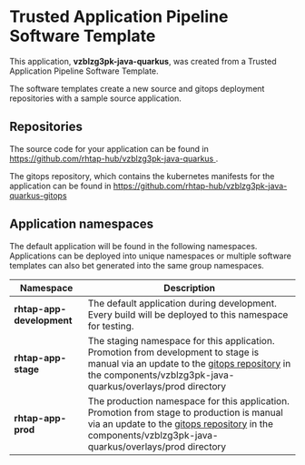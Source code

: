 # Trusted Application Pipeline Software Template

This application, **vzblzg3pk-java-quarkus**, was created from a Trusted Application Pipeline Software Template.

The software templates create a new source and gitops deployment repositories with a sample source application. 

## Repositories

The source code for your application can be found in [https://github.com/rhtap-hub/vzblzg3pk-java-quarkus ](https://github.com/rhtap-hub/vzblzg3pk-java-quarkus ).
 
The gitops repository, which contains the kubernetes manifests for the application can be found in 
[https://github.com/rhtap-hub/vzblzg3pk-java-quarkus-gitops ](https://github.com/rhtap-hub/vzblzg3pk-java-quarkus-gitops ) 

## Application namespaces 

The default application will be found in the following namespaces. Applications can be deployed into unique namespaces or multiple software templates can also bet generated into the same group namespaces.  

|  Namespace   |  Description   |  
| -------- | -------- |   
| **rhtap-app-development** | The default application during development. Every build will be deployed to this namespace for testing. | 
| **rhtap-app-stage** | The staging namespace for this application. Promotion from development to stage is manual via an update to the [gitops repository](https://github.com/rhtap-hub/vzblzg3pk-java-quarkus-gitops ) in the components/vzblzg3pk-java-quarkus/overlays/prod directory |  
| **rhtap-app-prod** | The production namespace for this application. Promotion from stage to production is manual via an update to the [gitops repository](https://github.com/rhtap-hub/vzblzg3pk-java-quarkus-gitops ) in the components/vzblzg3pk-java-quarkus/overlays/prod directory | 